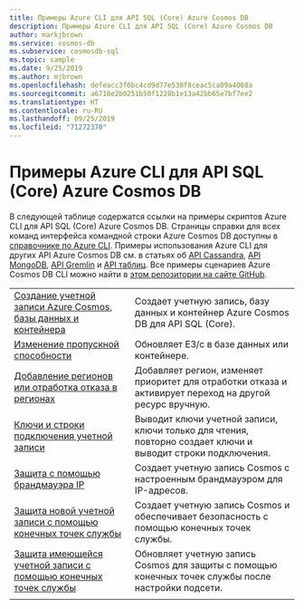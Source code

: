 ```yaml
---
title: Примеры Azure CLI для API SQL (Core) Azure Cosmos DB
description: Примеры Azure CLI для API SQL (Core) Azure Cosmos DB
author: markjbrown
ms.service: cosmos-db
ms.subservice: cosmosdb-sql
ms.topic: sample
ms.date: 9/25/2019
ms.author: mjbrown
ms.openlocfilehash: defeacc3f0bc4cd9d77e538f8ceac5ca09a4068a
ms.sourcegitcommit: a6718e2b0251b50f1228b1e13a42bb65e7bf7ee2
ms.translationtype: HT
ms.contentlocale: ru-RU
ms.lasthandoff: 09/25/2019
ms.locfileid: "71272370"
---
```

# <a name="azure-cli-samples-for-azure-cosmos-db-sql-core-api"></a>Примеры Azure CLI для API SQL (Core) Azure Cosmos DB

В следующей таблице содержатся ссылки на примеры скриптов Azure CLI для API SQL (Core) Azure Cosmos DB. Страницы справки для всех команд интерфейса командной строки Azure Cosmos DB доступны в [справочнике по Azure CLI](/cli/azure/cosmosdb). Примеры использования Azure CLI для других API Azure Cosmos DB см. в статьях об [API Cassandra](cli-samples-cassandra.md), [API MongoDB](cli-samples-mongodb.md), [API Gremlin](cli-samples-gremlin.md) и [API таблиц](cli-samples-table.md). Все примеры сценариев Azure Cosmos DB CLI можно найти в [этом репозитории на сайте GitHub](https://github.com/Azure-Samples/azure-cli-samples/tree/master/cosmosdb).

| |  |
|---|---|
| [Создание учетной записи Azure Cosmos, базы данных и контейнера](scripts/cli/sql/create.md?toc=%2fcli%2fazure%2ftoc.json)| Создает учетную запись, базу данных и контейнер Azure Cosmos DB для API SQL (Core). |
| [Изменение пропускной способности](scripts/cli/sql/throughput.md?toc=%2fcli%2fazure%2ftoc.json) | Обновляет ЕЗ/с в базе данных или контейнере.|
| [Добавление регионов или отработка отказа в регионах](scripts/cli/common/regions.md?toc=%2fcli%2fazure%2ftoc.json) | Добавляет регион, изменяет приоритет для отработки отказа и активирует переход на другой ресурс вручную.|
| [Ключи и строки подключения учетной записи](scripts/cli/common/keys.md?toc=%2fcli%2fazure%2ftoc.json) | Выводит ключи учетной записи, ключи только для чтения, повторно создает ключи и выводит строки подключения.|
| [Защита с помощью брандмауэра IP](scripts/cli/common/ipfirewall.md?toc=%2fcli%2fazure%2ftoc.json)| Создает учетную запись Cosmos с настроенным брандмауэром для IP-адресов.|
| [Защита новой учетной записи с помощью конечных точек службы](scripts/cli/common/service-endpoints.md?toc=%2fcli%2fazure%2ftoc.json)| Создает учетную запись Cosmos и обеспечивает безопасность с помощью конечных точек службы.|
| [Защита имеющейся учетной записи с помощью конечных точек службы](scripts/cli/common/service-endpoints-ignore-missing-vnet.md?toc=%2fcli%2fazure%2ftoc.json)| Обновляет учетную запись Cosmos для защиты с помощью конечных точек службы после настройки подсети.|
|||
